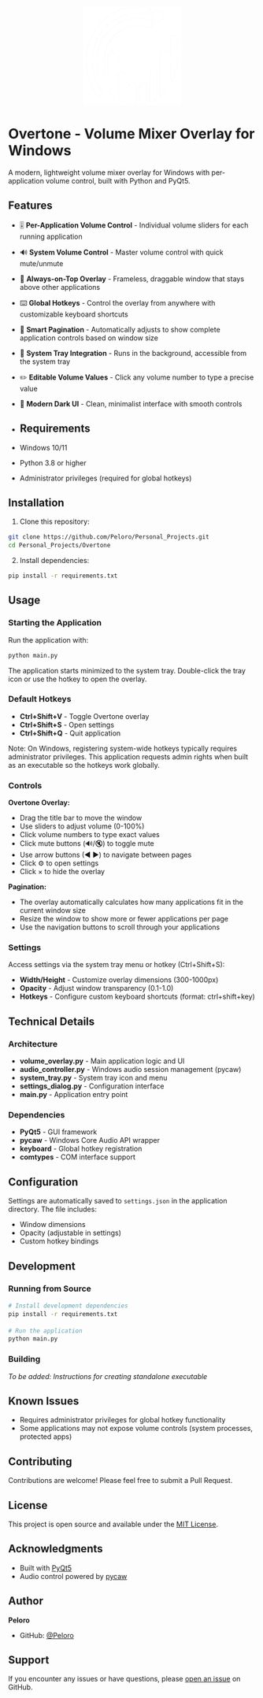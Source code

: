 <p align="center">
  <img src="assets/icon2.png" alt="Overtone Logo" width="200"/>
</p>

# Overtone - Volume Mixer Overlay for Windows

A modern, lightweight volume mixer overlay for Windows with per-application volume control, built with Python and PyQt5.

## Features

- 🎚️ **Per-Application Volume Control** - Individual volume sliders for each running application
- 🔊 **System Volume Control** - Master volume control with quick mute/unmute
- 🎯 **Always-on-Top Overlay** - Frameless, draggable window that stays above other applications
- ⌨️ **Global Hotkeys** - Control the overlay from anywhere with customizable keyboard shortcuts
- 📄 **Smart Pagination** - Automatically adjusts to show complete application controls based on window size
- 💾 **System Tray Integration** - Runs in the background, accessible from the system tray
- ✏️ **Editable Volume Values** - Click any volume number to type a precise value
- 🎨 **Modern Dark UI** - Clean, minimalist interface with smooth controls

- ## Requirements

- Windows 10/11
- Python 3.8 or higher
- Administrator privileges (required for global hotkeys)

## Installation

1. Clone this repository:
```bash
git clone https://github.com/Peloro/Personal_Projects.git
cd Personal_Projects/Overtone
```

2. Install dependencies:
```bash
pip install -r requirements.txt
```

## Usage

### Starting the Application

Run the application with:
```bash
python main.py
```

The application starts minimized to the system tray. Double-click the tray icon or use the hotkey to open the overlay.

### Default Hotkeys

- **Ctrl+Shift+V** - Toggle Overtone overlay
- **Ctrl+Shift+S** - Open settings
- **Ctrl+Shift+Q** - Quit application

Note: On Windows, registering system-wide hotkeys typically requires administrator privileges. This application requests admin rights when built as an executable so the hotkeys work globally.

### Controls

**Overtone Overlay:**
- Drag the title bar to move the window
- Use sliders to adjust volume (0-100%)
- Click volume numbers to type exact values
- Click mute buttons (🔊/🔇) to toggle mute
- Use arrow buttons (◀ ▶) to navigate between pages
- Click ⚙️ to open settings
- Click × to hide the overlay

**Pagination:**
- The overlay automatically calculates how many applications fit in the current window size
- Resize the window to show more or fewer applications per page
- Use the navigation buttons to scroll through your applications

### Settings

Access settings via the system tray menu or hotkey (Ctrl+Shift+S):

- **Width/Height** - Customize overlay dimensions (300-1000px)
- **Opacity** - Adjust window transparency (0.1-1.0)
- **Hotkeys** - Configure custom keyboard shortcuts (format: ctrl+shift+key)

## Technical Details

### Architecture

- **volume_overlay.py** - Main application logic and UI
- **audio_controller.py** - Windows audio session management (pycaw)
- **system_tray.py** - System tray icon and menu
- **settings_dialog.py** - Configuration interface
- **main.py** - Application entry point

### Dependencies

- **PyQt5** - GUI framework
- **pycaw** - Windows Core Audio API wrapper
- **keyboard** - Global hotkey registration
- **comtypes** - COM interface support

## Configuration

Settings are automatically saved to `settings.json` in the application directory. The file includes:
- Window dimensions
- Opacity (adjustable in settings)
- Custom hotkey bindings

## Development

### Running from Source

```bash
# Install development dependencies
pip install -r requirements.txt

# Run the application
python main.py
```

### Building

*To be added: Instructions for creating standalone executable*

## Known Issues

- Requires administrator privileges for global hotkey functionality
- Some applications may not expose volume controls (system processes, protected apps)

## Contributing

Contributions are welcome! Please feel free to submit a Pull Request.

## License

This project is open source and available under the [MIT License](LICENSE).

## Acknowledgments

- Built with [PyQt5](https://www.riverbankcomputing.com/software/pyqt/)
- Audio control powered by [pycaw](https://github.com/AndreMiras/pycaw)

## Author

**Peloro**
- GitHub: [@Peloro](https://github.com/Peloro)

## Support

If you encounter any issues or have questions, please [open an issue](https://github.com/Peloro/Personal_Projects/issues) on GitHub.
